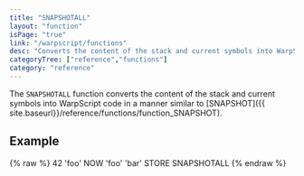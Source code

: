 ```yaml
---
title: "SNAPSHOTALL"
layout: "function"
isPage: "true"
link: "/warpscript/functions"
desc: "Converts the content of the stack and current symbols into WarpScript code."
categoryTree: ["reference","functions"]
category: "reference"
---
```


The `SNAPSHOTALL` function converts the content of the stack and current symbols into WarpScript code in a manner similar to [SNAPSHOT]({{ site.baseurl}}/reference/functions/function_SNAPSHOT).

## Example ##

{% raw %}
<warp10-warpscript-widget backend="{{backend}}"  exec-endpoint="{{execEndpoint}}">42 'foo' NOW
'foo' 'bar' STORE
SNAPSHOTALL
</warp10-warpscript-widget>
{% endraw %}      
